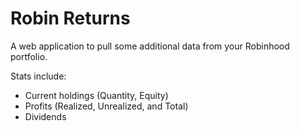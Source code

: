 # Robin Returns

A web application to pull some additional data from your Robinhood portfolio.

Stats include: 
* Current holdings (Quantity, Equity)
* Profits (Realized, Unrealized, and Total)
* Dividends 
